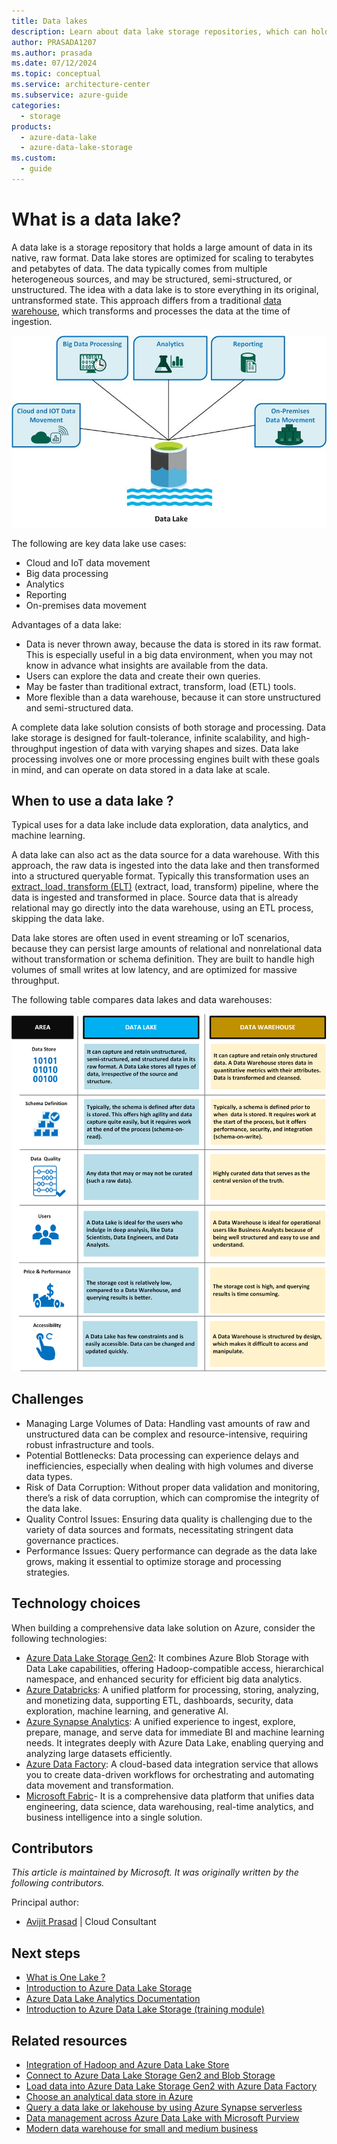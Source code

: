 ```yaml
---
title: Data lakes
description: Learn about data lake storage repositories, which can hold terabytes and petabytes of data in native, raw format.
author: PRASADA1207
ms.author: prasada
ms.date: 07/12/2024
ms.topic: conceptual
ms.service: architecture-center
ms.subservice: azure-guide
categories:
  - storage
products:
  - azure-data-lake
  - azure-data-lake-storage
ms.custom:
  - guide
---
```


# What is a data lake?

A data lake is a storage repository that holds a large amount of data in its native, raw format. Data lake stores are optimized for scaling to terabytes and petabytes of data. The data typically comes from multiple heterogeneous sources, and may be structured, semi-structured, or unstructured. The idea with a data lake is to store everything in its original, untransformed state. This approach differs from a traditional [data warehouse](../relational-data/data-warehousing.yml), which transforms and processes the data at the time of ingestion.

![A diagram that shows the different data lake use cases.](./images/data-lake-use-cases.jpg)

The following are key data lake use cases:
- Cloud and IoT data movement
- Big data processing
- Analytics
- Reporting
- On-premises data movement

Advantages of a data lake:

- Data is never thrown away, because the data is stored in its raw format. This is especially useful in a big data environment, when you may not know in advance what insights are available from the data.
- Users can explore the data and create their own queries.
- May be faster than traditional extract, transform, load (ETL) tools.
- More flexible than a data warehouse, because it can store unstructured and semi-structured data.

A complete data lake solution consists of both storage and processing. Data lake storage is designed for fault-tolerance, infinite scalability, and high-throughput ingestion of data with varying shapes and sizes. Data lake processing involves one or more processing engines built with these goals in mind, and can operate on data stored in a data lake at scale.

## When to use a data lake ?

Typical uses for a data lake include data exploration, data analytics, and machine learning.

A data lake can also act as the data source for a data warehouse. With this approach, the raw data is ingested into the data lake and then transformed into a structured queryable format. Typically this transformation uses an [extract, load, transform (ELT)](../relational-data/etl.yml#extract-load-and-transform-elt) (extract, load, transform) pipeline, where the data is ingested and transformed in place. Source data that is already relational may go directly into the data warehouse, using an ETL process, skipping the data lake.

Data lake stores are often used in event streaming or IoT scenarios, because they can persist large amounts of relational and nonrelational data without transformation or schema definition. They are built to handle high volumes of small writes at low latency, and are optimized for massive throughput.

The following table compares data lakes and data warehouses:

![A table that compares data lake features with data warehouse features.](./images/comparing-data-lakes-and-data-warehouses.png)


## Challenges

- Managing Large Volumes of Data: Handling vast amounts of raw and unstructured data can be complex and resource-intensive, requiring robust infrastructure and tools.
- Potential Bottlenecks: Data processing can experience delays and inefficiencies, especially when dealing with high volumes and diverse data types.
- Risk of Data Corruption: Without proper data validation and monitoring, there’s a risk of data corruption, which can compromise the integrity of the data lake.
- Quality Control Issues: Ensuring data quality is challenging due to the variety of data sources and formats, necessitating stringent data governance practices.
- Performance Issues: Query performance can degrade as the data lake grows, making it essential to optimize storage and processing strategies.


## Technology choices

When building a comprehensive data lake solution on Azure, consider the following technologies:

- [Azure Data Lake Storage Gen2](https://learn.microsoft.com/en-us/azure/storage/blobs/data-lake-storage-introduction): It combines Azure Blob Storage with Data Lake capabilities, offering Hadoop-compatible access, hierarchical namespace, and enhanced security for efficient big data analytics.
- [Azure Databricks](https://learn.microsoft.com/en-us/azure/databricks/introduction/): A unified platform for processing, storing, analyzing, and monetizing data, supporting ETL, dashboards, security, data exploration, machine learning, and generative AI.
- [Azure Synapse Analytics](https://learn.microsoft.com/en-us/azure/synapse-analytics/overview-what-is): A unified experience to ingest, explore, prepare, manage, and serve data for immediate BI and machine learning needs. It integrates deeply with Azure Data Lake, enabling querying and analyzing large datasets efficiently.
- [Azure Data Factory](https://learn.microsoft.com/en-us/azure/data-factory/introduction): A cloud-based data integration service that allows you to create data-driven workflows for orchestrating and automating data movement and transformation.
- [Microsoft Fabric](https://learn.microsoft.com/en-us/fabric/get-started/microsoft-fabric-overview)- It is a comprehensive data platform that unifies data engineering, data science, data warehousing, real-time analytics, and business intelligence into a single solution.

## Contributors

*This article is maintained by Microsoft. It was originally written by the following contributors.*

Principal author:

 - [Avijit Prasad](https://www.linkedin.com/in/avijit-prasad%F0%9F%8C%90-96768a42) | Cloud Consultant

## Next steps
-	[What is One Lake ?](https://learn.microsoft.com/en-us/fabric/onelake/onelake-overview)
- [Introduction to Azure Data Lake Storage](/azure/storage/blobs/data-lake-storage-introduction)
- [Azure Data Lake Analytics Documentation](/azure/data-lake-analytics)
- [Introduction to Azure Data Lake Storage (training module)](/training/modules/intro-to-azure-data-lake-storage)

## Related resources
-	[Integration of Hadoop and Azure Data Lake Store](https://learn.microsoft.com/en-us/azure/hdinsight/hdinsight-hadoop-use-data-lake-storage-gen2)
- [Connect to Azure Data Lake Storage Gen2 and Blob Storage](https://learn.microsoft.com/en-us/azure/databricks/connect/storage/azure-storage)
- [Load data into Azure Data Lake Storage Gen2 with Azure Data Factory](https://learn.microsoft.com/en-us/azure/data-factory/load-azure-data-lake-storage-gen2)
- [Choose an analytical data store in Azure](../technology-choices/analytical-data-stores.md)
- [Query a data lake or lakehouse by using Azure Synapse serverless](../../example-scenario/data/synapse-exploratory-data-analytics.yml)
- [Data management across Azure Data Lake with Microsoft Purview](../../solution-ideas/articles/azure-purview-data-lake-estate-architecture.yml)
- [Modern data warehouse for small and medium business](../../example-scenario/data/small-medium-data-warehouse.yml)
